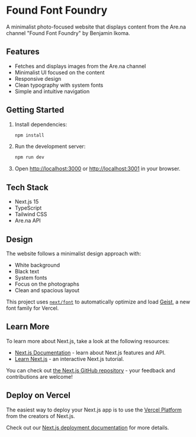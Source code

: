 # Found Font Foundry

A minimalist photo-focused website that displays content from the Are.na channel "Found Font Foundry" by Benjamin Ikoma.

## Features

- Fetches and displays images from the Are.na channel
- Minimalist UI focused on the content
- Responsive design
- Clean typography with system fonts
- Simple and intuitive navigation

## Getting Started

1. Install dependencies:
   ```bash
   npm install
   ```

2. Run the development server:
   ```bash
   npm run dev
   ```

3. Open [http://localhost:3000](http://localhost:3000) or [http://localhost:3001](http://localhost:3001) in your browser.

## Tech Stack

- Next.js 15
- TypeScript
- Tailwind CSS
- Are.na API

## Design

The website follows a minimalist design approach with:
- White background
- Black text
- System fonts
- Focus on the photographs
- Clean and spacious layout

This project uses [`next/font`](https://nextjs.org/docs/app/building-your-application/optimizing/fonts) to automatically optimize and load [Geist](https://vercel.com/font), a new font family for Vercel.

## Learn More

To learn more about Next.js, take a look at the following resources:

- [Next.js Documentation](https://nextjs.org/docs) - learn about Next.js features and API.
- [Learn Next.js](https://nextjs.org/learn) - an interactive Next.js tutorial.

You can check out [the Next.js GitHub repository](https://github.com/vercel/next.js) - your feedback and contributions are welcome!

## Deploy on Vercel

The easiest way to deploy your Next.js app is to use the [Vercel Platform](https://vercel.com/new?utm_medium=default-template&filter=next.js&utm_source=create-next-app&utm_campaign=create-next-app-readme) from the creators of Next.js.

Check out our [Next.js deployment documentation](https://nextjs.org/docs/app/building-your-application/deploying) for more details.
